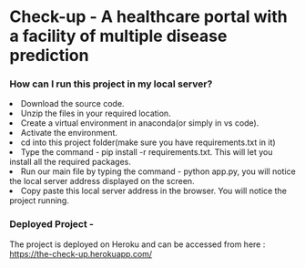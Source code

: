 # Check-up - A healthcare portal with a facility of multiple disease prediction

### How can I run this project in my local server?
<li>Download the source code.<br>
<li>Unzip the files in your required location.<br>
<li>Create a virtual environment in anaconda(or simply in vs code).<br>
<li>Activate the environment. <br>
<li>cd into this project folder(make sure you have requirements.txt in it)<br>
<li>Type the command - pip install -r requirements.txt. This will let you install all the required packages.<br>
<li>Run our main file by typing the command - python app.py, you will notice the local server address displayed on the screen.<br>
<li>Copy paste this local server address in the browser. You will notice the project running.<br>
  
  ### Deployed Project - 
  
  The project is deployed on Heroku and can be accessed from here : https://the-check-up.herokuapp.com/
